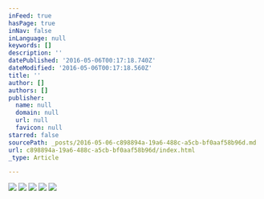 ```yaml
---
inFeed: true
hasPage: true
inNav: false
inLanguage: null
keywords: []
description: ''
datePublished: '2016-05-06T00:17:18.740Z'
dateModified: '2016-05-06T00:17:18.560Z'
title: ''
author: []
authors: []
publisher:
  name: null
  domain: null
  url: null
  favicon: null
starred: false
sourcePath: _posts/2016-05-06-c898894a-19a6-488c-a5cb-bf0aaf58b96d.md
url: c898894a-19a6-488c-a5cb-bf0aaf58b96d/index.html
_type: Article

---
```

![](https://the-grid-user-content.s3-us-west-2.amazonaws.com/bbaaed35-5454-4b04-bad3-cd6788e03673.jpg)
![](https://the-grid-user-content.s3-us-west-2.amazonaws.com/4000ae1c-1ae8-4ec5-adb6-75944c9d5d54.jpg)
![](https://the-grid-user-content.s3-us-west-2.amazonaws.com/9f7bd9f9-d2b2-4dcd-80dd-eb9e7670ece5.jpg)
![](https://the-grid-user-content.s3-us-west-2.amazonaws.com/09e710cc-5db6-43c5-bb95-4183b4eb13a3.jpg)
![](https://the-grid-user-content.s3-us-west-2.amazonaws.com/d321432e-f105-430c-a672-f9a6b72e137a.jpg)